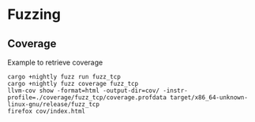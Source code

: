 # Fuzzing

## Coverage

Example to retrieve coverage

```
cargo +nightly fuzz run fuzz_tcp
cargo +nightly fuzz coverage fuzz_tcp
llvm-cov show -format=html -output-dir=cov/ -instr-profile=./coverage/fuzz_tcp/coverage.profdata target/x86_64-unknown-linux-gnu/release/fuzz_tcp
firefox cov/index.html
```

